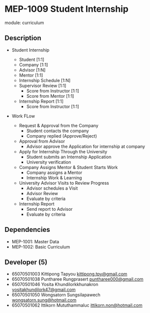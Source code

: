 # MEP-1009 Student Internship

module: curriculum

## Description

- Student Internship
    - Student [1:1]
    - Company [1:1]
    - Advisor [1:N]
    - Mentor [1:1]
    - Internship Schedule [1:N]
    - Supervisor Review [1:1]
        - Score from Instructor [1:1]
        - Score from Mentor [1:1]
    - Internship Report [1:1]
        - Score from Instructor [1:1]
        
- Work FLow
    - Request & Approval from the Company
        - Student contacts the company
        - Company replied (Approve/Reject)
    - Approval from Advisor
        - Advisor approve the Application for internship at company
    - Apply for Internship Through the University
        - Student submits an Internship Application
        - University verification
    - Company Assigns Mentor & Student Starts Work
        - Company assigns a Mentor
        - Internship Work & Learning
    - University Advisor Visits to Review Progress
        - Advisor schedules a Visit
        - Advisor Review
        - Evaluate by criteria
    - Internship Report
        - Send report to Advisor
        - Evaluate by criteria
## Dependencies

- MEP-1001: Master Data
- MEP-1002: Basic Curriculum

## Developer (5)

- 65070501003 Kittipong Tapyou kittipong.tpy@gmail.com
- 65070501038 Puntharee Rungprasert puntharee000@gmail.com
- 65070501046 Yosita Khundilorkkhunakron yositakhundilork47@gmail.com
- 65070501050 Wongsatorn Sungsilapawech wongsatorn.sung@hotmail.com
- 65070501062 Ittikorn Mututhammaluc ittikorn.non@hotmail.com
